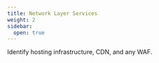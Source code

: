 ```yaml
---
title: Network Layer Services
weight: 2
sidebar:
  open: true
---
```


Identify hosting infrastructure, CDN, and any WAF.